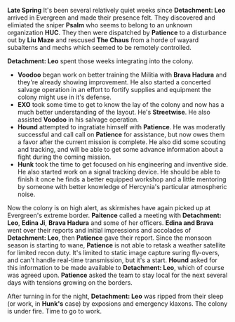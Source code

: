 **Late Spring**
It's been several relatively quiet weeks since **Detachment: Leo** arrived in Evergreen and made their presence felt. They discovered and elimiated the sniper **Psalm** who seems to belong to an unknown organization **HUC**. They then were dispatched by **Patience** to a disturbance out by **Liu Maze** and rescused **The Chaus** from a horde of wayard subalterns and mechs which seemed to be remotely controlled.

**Detachment: Leo** spent those weeks integrating into the colony.
- **Voodoo** began work on better training the Militia with **Brava Hadura** and they're already showing improvement. He also started a concerted salvage operation in an effort to fortify supplies and equipment the colony might use in it's defense.
- **EXO** took some time to get to know the lay of the colony and now has a much better understanding of the layout. He's **Streetwise**. He also assisted **Voodoo** in his salvage operation.
- **Hound** attempted to ingratiate himself with **Patience**. He was moderatly successful and call call on **Patience** for assistance, but now owes them a favor after the current mission is complete. He also did some scouting and tracking, and will be able to get some advance information about a fight during the coming mission.
- **Hunk** took the time to get focused on his engineering and inventive side. He also started work on a signal tracking device. He should be able to finish it once he finds a better equipped workshop and a little mentoring by someone with better knowledge of Hercynia's particular atmospheric noise.

Now the colony is on high alert, as skirmishes have again picked up at Evergreen's extreme border. **Paitence** called a meeting with **Detachment: Leo**, **Edina Ji**, **Brava Hadura** and some of her officers. **Edina and Brava** went over their reports and initial impressions and accolades of **Detachment: Leo**, then **Patience** gave their report.
Since the monsoon season is starting to wane, **Patience** is not able to retask a weather satellite for limited recon duty. It's limited to static image capture suring fly-overs, and can't handle real-time transmission, but it's a start. **Hound** asked for this information to be made available to **Detachment: Leo**, which of course was agreed upon. **Patience** asked the team to stay local for the next several days with tensions growing on the borders.

After turning in for the night, **Detachment: Leo** was ripped from their sleep (or work, in **Hunk's** case) by exposions and emergency klaxons. The colony is under fire. Time to go to work.
